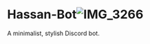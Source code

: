 # Hassan-Bot![IMG_3266](https://user-images.githubusercontent.com/120230397/233751665-0db7e15b-1e9e-49e5-8443-e1114619980a.png)

A minimalist, stylish Discord bot.
